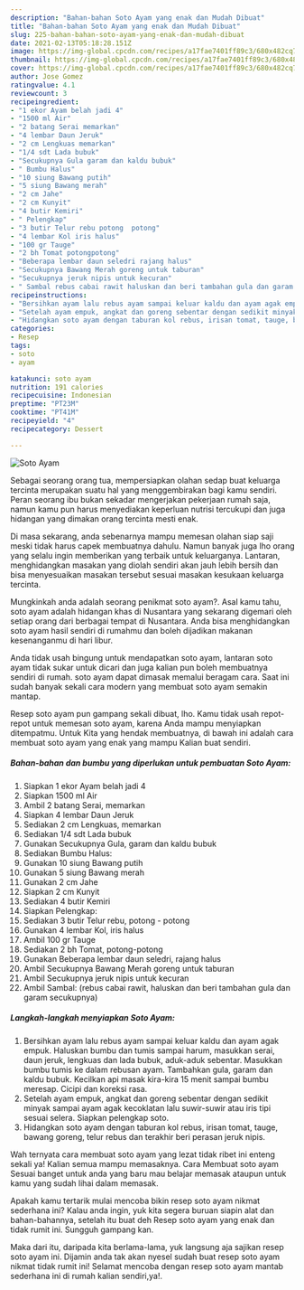 ```yaml
---
description: "Bahan-bahan Soto Ayam yang enak dan Mudah Dibuat"
title: "Bahan-bahan Soto Ayam yang enak dan Mudah Dibuat"
slug: 225-bahan-bahan-soto-ayam-yang-enak-dan-mudah-dibuat
date: 2021-02-13T05:18:28.151Z
image: https://img-global.cpcdn.com/recipes/a17fae7401ff89c3/680x482cq70/soto-ayam-foto-resep-utama.jpg
thumbnail: https://img-global.cpcdn.com/recipes/a17fae7401ff89c3/680x482cq70/soto-ayam-foto-resep-utama.jpg
cover: https://img-global.cpcdn.com/recipes/a17fae7401ff89c3/680x482cq70/soto-ayam-foto-resep-utama.jpg
author: Jose Gomez
ratingvalue: 4.1
reviewcount: 3
recipeingredient:
- "1 ekor Ayam belah jadi 4"
- "1500 ml Air"
- "2 batang Serai memarkan"
- "4 lembar Daun Jeruk"
- "2 cm Lengkuas memarkan"
- "1/4 sdt Lada bubuk"
- "Secukupnya Gula garam dan kaldu bubuk"
- " Bumbu Halus"
- "10 siung Bawang putih"
- "5 siung Bawang merah"
- "2 cm Jahe"
- "2 cm Kunyit"
- "4 butir Kemiri"
- " Pelengkap"
- "3 butir Telur rebu potong  potong"
- "4 lembar Kol iris halus"
- "100 gr Tauge"
- "2 bh Tomat potongpotong"
- "Beberapa lembar daun seledri rajang halus"
- "Secukupnya Bawang Merah goreng untuk taburan"
- "Secukupnya jeruk nipis untuk kecuran"
- " Sambal rebus cabai rawit haluskan dan beri tambahan gula dan garam secukupnya"
recipeinstructions:
- "Bersihkan ayam lalu rebus ayam sampai keluar kaldu dan ayam agak empuk. Haluskan bumbu dan tumis sampai harum, masukkan serai, daun jeruk, lengkuas dan lada bubuk, aduk-aduk sebentar. Masukkan bumbu tumis ke dalam rebusan ayam. Tambahkan gula, garam dan kaldu bubuk. Kecilkan api masak kira-kira 15 menit sampai bumbu meresap. Cicipi dan koreksi rasa."
- "Setelah ayam empuk, angkat dan goreng sebentar dengan sedikit minyak sampai ayam agak kecoklatan lalu suwir-suwir atau iris tipi sesuai selera. Siapkan pelengkap soto."
- "Hidangkan soto ayam dengan taburan kol rebus, irisan tomat, tauge, bawang goreng, telur rebus dan terakhir beri perasan jeruk nipis."
categories:
- Resep
tags:
- soto
- ayam

katakunci: soto ayam 
nutrition: 191 calories
recipecuisine: Indonesian
preptime: "PT23M"
cooktime: "PT41M"
recipeyield: "4"
recipecategory: Dessert

---
```



![Soto Ayam](https://img-global.cpcdn.com/recipes/a17fae7401ff89c3/680x482cq70/soto-ayam-foto-resep-utama.jpg)

Sebagai seorang orang tua, mempersiapkan olahan sedap buat keluarga tercinta merupakan suatu hal yang menggembirakan bagi kamu sendiri. Peran seorang ibu bukan sekadar mengerjakan pekerjaan rumah saja, namun kamu pun harus menyediakan keperluan nutrisi tercukupi dan juga hidangan yang dimakan orang tercinta mesti enak.

Di masa  sekarang, anda sebenarnya mampu memesan olahan siap saji meski tidak harus capek membuatnya dahulu. Namun banyak juga lho orang yang selalu ingin memberikan yang terbaik untuk keluarganya. Lantaran, menghidangkan masakan yang diolah sendiri akan jauh lebih bersih dan bisa menyesuaikan masakan tersebut sesuai masakan kesukaan keluarga tercinta. 



Mungkinkah anda adalah seorang penikmat soto ayam?. Asal kamu tahu, soto ayam adalah hidangan khas di Nusantara yang sekarang digemari oleh setiap orang dari berbagai tempat di Nusantara. Anda bisa menghidangkan soto ayam hasil sendiri di rumahmu dan boleh dijadikan makanan kesenanganmu di hari libur.

Anda tidak usah bingung untuk mendapatkan soto ayam, lantaran soto ayam tidak sukar untuk dicari dan juga kalian pun boleh membuatnya sendiri di rumah. soto ayam dapat dimasak memalui beragam cara. Saat ini sudah banyak sekali cara modern yang membuat soto ayam semakin mantap.

Resep soto ayam pun gampang sekali dibuat, lho. Kamu tidak usah repot-repot untuk memesan soto ayam, karena Anda mampu menyiapkan ditempatmu. Untuk Kita yang hendak membuatnya, di bawah ini adalah cara membuat soto ayam yang enak yang mampu Kalian buat sendiri.

<!--inarticleads1-->

##### Bahan-bahan dan bumbu yang diperlukan untuk pembuatan Soto Ayam:

1. Siapkan 1 ekor Ayam belah jadi 4
1. Siapkan 1500 ml Air
1. Ambil 2 batang Serai, memarkan
1. Siapkan 4 lembar Daun Jeruk
1. Sediakan 2 cm Lengkuas, memarkan
1. Sediakan 1/4 sdt Lada bubuk
1. Gunakan Secukupnya Gula, garam dan kaldu bubuk
1. Sediakan  Bumbu Halus:
1. Gunakan 10 siung Bawang putih
1. Gunakan 5 siung Bawang merah
1. Gunakan 2 cm Jahe
1. Siapkan 2 cm Kunyit
1. Sediakan 4 butir Kemiri
1. Siapkan  Pelengkap:
1. Sediakan 3 butir Telur rebu, potong - potong
1. Gunakan 4 lembar Kol, iris halus
1. Ambil 100 gr Tauge
1. Sediakan 2 bh Tomat, potong-potong
1. Gunakan Beberapa lembar daun seledri, rajang halus
1. Ambil Secukupnya Bawang Merah goreng untuk taburan
1. Ambil Secukupnya jeruk nipis untuk kecuran
1. Ambil  Sambal: (rebus cabai rawit, haluskan dan beri tambahan gula dan garam secukupnya)




<!--inarticleads2-->

##### Langkah-langkah menyiapkan Soto Ayam:

1. Bersihkan ayam lalu rebus ayam sampai keluar kaldu dan ayam agak empuk. Haluskan bumbu dan tumis sampai harum, masukkan serai, daun jeruk, lengkuas dan lada bubuk, aduk-aduk sebentar. Masukkan bumbu tumis ke dalam rebusan ayam. Tambahkan gula, garam dan kaldu bubuk. Kecilkan api masak kira-kira 15 menit sampai bumbu meresap. Cicipi dan koreksi rasa.
1. Setelah ayam empuk, angkat dan goreng sebentar dengan sedikit minyak sampai ayam agak kecoklatan lalu suwir-suwir atau iris tipi sesuai selera. Siapkan pelengkap soto.
1. Hidangkan soto ayam dengan taburan kol rebus, irisan tomat, tauge, bawang goreng, telur rebus dan terakhir beri perasan jeruk nipis.




Wah ternyata cara membuat soto ayam yang lezat tidak ribet ini enteng sekali ya! Kalian semua mampu memasaknya. Cara Membuat soto ayam Sesuai banget untuk anda yang baru mau belajar memasak ataupun untuk kamu yang sudah lihai dalam memasak.

Apakah kamu tertarik mulai mencoba bikin resep soto ayam nikmat sederhana ini? Kalau anda ingin, yuk kita segera buruan siapin alat dan bahan-bahannya, setelah itu buat deh Resep soto ayam yang enak dan tidak rumit ini. Sungguh gampang kan. 

Maka dari itu, daripada kita berlama-lama, yuk langsung aja sajikan resep soto ayam ini. Dijamin anda tak akan nyesel sudah buat resep soto ayam nikmat tidak rumit ini! Selamat mencoba dengan resep soto ayam mantab sederhana ini di rumah kalian sendiri,ya!.

